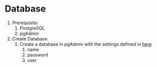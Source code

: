 # Database

1. Prerequisits:
   1. PostgreSQL
   2. pgAdmin
2. Create Database
   1. Create a database in pgAdmin with the settings defined in [here](Documents/git/lendandborrow/src/main/resources/application.properties)
      1. name
      2. password
      3. user